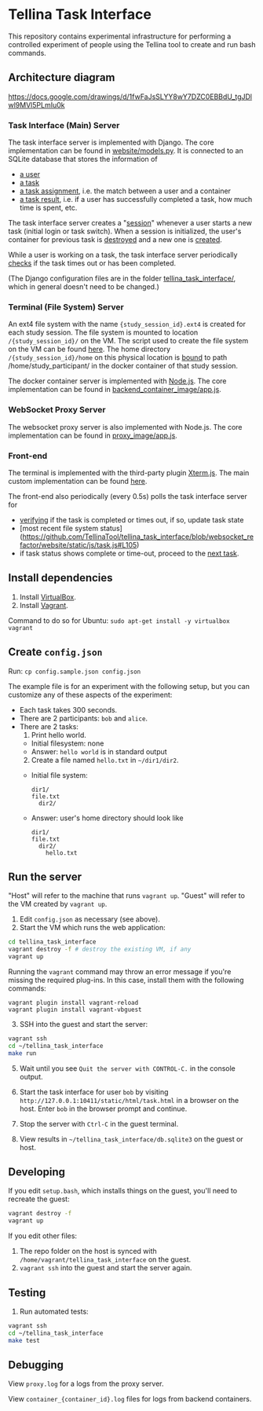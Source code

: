 # Tellina Task Interface

This repository contains experimental infrastructure for performing
a controlled experiment of people using the Tellina tool to create
and run bash commands.

## Architecture diagram

https://docs.google.com/drawings/d/1fwFaJsSLYY8wY7DZC0EBBdU_tgJDlwl9MVl5PLmIu0k

### Task Interface (Main) Server

The task interface server is implemented with Django. The core implementation can be found in [website/models.py](https://github.com/TellinaTool/tellina_task_interface/blob/2321d22147ad2226bc2fbdcfdc18e969794343ec/website/models.py). It is connected to an SQLite database that stores the information of
* [a user](https://github.com/TellinaTool/tellina_task_interface/blob/websocket_refactor/website/models.py#L459)
* [a task](https://github.com/TellinaTool/tellina_task_interface/blob/websocket_refactor/website/models.py#L114)
* [a task assignment](https://github.com/TellinaTool/tellina_task_interface/blob/websocket_refactor/website/models.py#L208), i.e. the match between a user and a container
* [a task result](https://github.com/TellinaTool/tellina_task_interface/blob/websocket_refactor/website/models.py#L154), i.e. if a user has successfully completed a task, how much time is spent, etc.

The task interface server creates a "[session](https://github.com/TellinaTool/tellina_task_interface/blob/websocket_refactor/website/models.py#L208)" whenever a user starts a new task (initial login or task switch). When a session is initialized, the user's container for previous task is [destroyed](https://github.com/TellinaTool/tellina_task_interface/blob/websocket_refactor/website/models.py#L296) and a new one is [created](https://github.com/TellinaTool/tellina_task_interface/blob/websocket_refactor/website/models.py#L303). 

While a user is working on a task, the task interface server periodically [checks](https://github.com/TellinaTool/tellina_task_interface/blob/websocket_refactor/website/models.py#L409) if the task times out or has been completed.

(The Django configuration files are in the folder [tellina_task_interface/](https://github.com/TellinaTool/tellina_task_interface/tree/websocket_refactor/tellina_task_interface), which in general doesn't need to be changed.)

### Terminal (File System) Server

An ext4 file system with the name `{study_session_id}.ext4` is created for each study session. The file system is mounted to location `/{study_session_id}/` on the VM. The script used to create the file system on the VM can be found [here](https://github.com/TellinaTool/tellina_task_interface/blob/master/make_filesystem.bash).
The home directory `/{study_session_id}/home` on this physical location is [bound](https://github.com/TellinaTool/tellina_task_interface/blob/precise64_box/website/models.py#L111) to path /home/study_participant/ in the docker container of that study session.

The docker container server is implemented with [Node.js](https://nodejs.org/en/). The core implementation can be found in [backend_container_image/app.js](https://github.com/TellinaTool/tellina_task_interface/blob/websocket_refactor/backend_container_image/app.js).

### WebSocket Proxy Server

The websocket proxy server is also implemented with Node.js. The core implementation can be found in [proxy_image/app.js](https://github.com/TellinaTool/tellina_task_interface/blob/websocket_refactor/proxy_image/app.js).

### Front-end

The terminal is implemented with the third-party plugin [Xterm.js](https://github.com/TellinaTool/tellina_task_interface/tree/websocket_refactor/website/static/lib/xterm.js). The main custom implementation can be found [here](https://github.com/TellinaTool/tellina_task_interface/blob/websocket_refactor/website/static/js/task.js#L38).

The front-end also periodically (every 0.5s) polls the task interface server for 
* [verifying](https://github.com/TellinaTool/tellina_task_interface/blob/websocket_refactor/website/static/js/task.js#L97) if the task is completed or times out, if so, update task state 
* [most recent file system status] (https://github.com/TellinaTool/tellina_task_interface/blob/websocket_refactor/website/static/js/task.js#L105)
* if task status shows complete or time-out, proceed to the [next task](https://github.com/TellinaTool/tellina_task_interface/blob/websocket_refactor/website/static/js/task.js#L20).

## Install dependencies

1. Install [VirtualBox](https://www.virtualbox.org/wiki/Downloads).
2. Install [Vagrant](https://www.vagrantup.com/downloads.html).

Command to do so for Ubuntu: `sudo apt-get install -y virtualbox vagrant`

## Create `config.json`

Run: `cp config.sample.json config.json`

The example file is for an experiment with the following setup,
but you can customize any of these aspects of the experiment:

* Each task takes 300 seconds.
* There are 2 participants: `bob` and `alice`.
* There are 2 tasks:
  1. Print hello world.
    * Initial filesystem: none
    * Answer: `hello world` is in standard output
  2. Create a file named `hello.txt` in `~/dir1/dir2`.
    * Initial file system:

       ```
       dir1/
       file.txt
         dir2/
       ```

    * Answer: user's home directory should look like

       ```
       dir1/
       file.txt
         dir2/
           hello.txt
       ```

## Run the server

"Host" will refer to the machine that runs `vagrant up`.
"Guest" will refer to the VM created by `vagrant up`.

1. Edit `config.json` as necessary (see above).
2. Start the VM which runs the web application:

  ```bash
  cd tellina_task_interface
  vagrant destroy -f # destroy the existing VM, if any
  vagrant up
  ```
  Running the `vagrant` command may throw an error message if you're missing the required plug-ins. In this case, install them with the following commands:

  ```
  vagrant plugin install vagrant-reload
  vagrant plugin install vagrant-vbguest
  ```

3. SSH into the guest and start the server:

  ```bash
  vagrant ssh
  cd ~/tellina_task_interface
  make run
  ```

5. Wait until you see `Quit the server with CONTROL-C.` in the console output.

6. Start the task interface for user `bob` by visiting
   `http://127.0.0.1:10411/static/html/task.html` in a browser on the host.
   Enter `bob` in the browser prompt and continue.

7. Stop the server with `Ctrl-C` in the guest terminal.

8. View results in `~/tellina_task_interface/db.sqlite3` on the guest or host.

## Developing

If you edit `setup.bash`, which installs things on the guest, you'll need to
recreate the guest:

```bash
vagrant destroy -f
vagrant up
```

If you edit other files:

1. The repo folder on the host is synced with
   `/home/vagrant/tellina_task_interface` on the guest.
2. `vagrant ssh` into the guest and start the server again.

## Testing

1. Run automated tests:

  ```bash
  vagrant ssh
  cd ~/tellina_task_interface
  make test
  ```

## Debugging

View `proxy.log` for a logs from the proxy server.

View `container_{container_id}.log` files for logs from backend containers.
